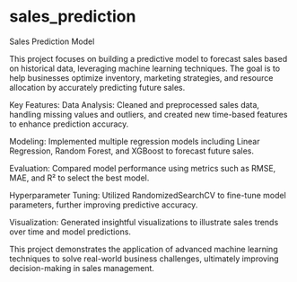 # sales_prediction

Sales Prediction Model

This project focuses on building a predictive model to forecast sales based on historical data, leveraging machine learning techniques. The goal is to help businesses optimize inventory, marketing strategies, and resource allocation by accurately predicting future sales.

Key Features:
Data Analysis: Cleaned and preprocessed sales data, handling missing values and outliers, and created new time-based features to enhance prediction accuracy.

Modeling: Implemented multiple regression models including Linear Regression, Random Forest, and XGBoost to forecast future sales.

Evaluation: Compared model performance using metrics such as RMSE, MAE, and R² to select the best model.

Hyperparameter Tuning: Utilized RandomizedSearchCV to fine-tune model parameters, further improving predictive accuracy.

Visualization: Generated insightful visualizations to illustrate sales trends over time and model predictions.

This project demonstrates the application of advanced machine learning techniques to solve real-world business challenges, ultimately improving decision-making in sales management.







